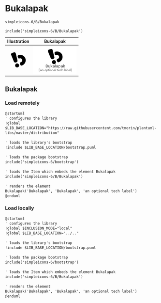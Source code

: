 # Bukalapak


```text
simpleicons-6/B/Bukalapak
```

```text
include('simpleicons-6/B/Bukalapak')
```



| Illustration | Bukalapak |
| :---: | :---: |
| ![illustration for Illustration](../../simpleicons-6/B/Bukalapak.png) | ![illustration for Bukalapak](../../simpleicons-6/B/Bukalapak.Local.png) |




## Bukalapak

### Load remotely
```plantuml
@startuml
' configures the library
!global $LIB_BASE_LOCATION="https://raw.githubusercontent.com/tmorin/plantuml-libs/master/distribution"

' loads the library's bootstrap
!include $LIB_BASE_LOCATION/bootstrap.puml

' loads the package bootstrap
include('simpleicons-6/bootstrap')

' loads the Item which embeds the element Bukalapak
include('simpleicons-6/B/Bukalapak')

' renders the element
Bukalapak('Bukalapak', 'Bukalapak', 'an optional tech label')
@enduml
```

### Load locally
```plantuml
@startuml
' configures the library
!global $INCLUSION_MODE="local"
!global $LIB_BASE_LOCATION="../.."

' loads the library's bootstrap
!include $LIB_BASE_LOCATION/bootstrap.puml

' loads the package bootstrap
include('simpleicons-6/bootstrap')

' loads the Item which embeds the element Bukalapak
include('simpleicons-6/B/Bukalapak')

' renders the element
Bukalapak('Bukalapak', 'Bukalapak', 'an optional tech label')
@enduml
```

